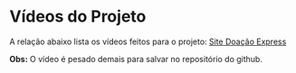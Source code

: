 # Vídeos do Projeto
A relação abaixo lista os vídeos feitos para o projeto:
  [Site Doação Express](https://www.youtube.com/watch?v=xdcRZ2zSEro)

**Obs:** O vídeo é pesado demais para salvar no repositório do github.
